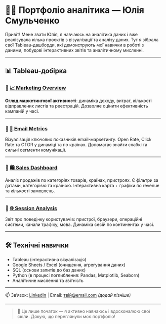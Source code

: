 # 👩‍💻 Портфоліо аналітика — Юлія Смульченко

Привіт! Мене звати Юлія, я навчаюсь на аналітика даних і вже реалізувала кілька проєктів з візуалізації та аналізу даних. Тут я зібрала свої Tableau-дашборди, які демонструють мої навички в роботі з даними, побудові інтерактивних звітів та аналітичному мисленні.

---

## 📊 Tableau-добірка

### 🔸 [📈 Marketing Overview](https://public.tableau.com/app/profile/yuliia.smulchenko/viz/MarketingOverview_17436058147740/Dashboard1)
**Огляд маркетингової активності**: динаміка доходу, витрат, кількості відправлених листів та реєстрацій. Дозволяє оцінити ефективність кампаній у часі.

---

### 🔸 [💌 Email Metrics](https://public.tableau.com/app/profile/yuliia.smulchenko/viz/EmailMetrics_17421393484340/EmailMetrics)
Візуалізація ключових показників email-маркетингу: Open Rate, Click Rate та CTOR у динаміці та по країнах. Допомагає знайти слабкі та сильні сегменти комунікації.

---

### 🔸 [🛍 Sales Dashboard](https://public.tableau.com/app/profile/yuliia.smulchenko/viz/Sales_17420559496140/Sales)
Аналіз продажів по категоріях товарів, країнах, пристроях. Є фільтри за датами, категорією та країною. Інтерактивна карта + графіки по revenue та кількості замовлень.

---

### 🔸 [🌐 Session Analysis](https://public.tableau.com/app/profile/yuliia.smulchenko/viz/Book1_17418718310620/SessionAnalysis)
Звіт про поведінку користувачів: пристрої, браузери, операційні системи, канали трафіку, мова. Динаміка сесій по континентах у часі.

---

## 🛠 Технічні навички

- Tableau (інтерактивна візуалізація)
- Google Sheets / Excel (очищення, агрегування даних)
- SQL (основи запитів до баз даних)
- Python (в процесі поглиблення: Pandas, Matplotlib, Seaborn)
- Аналітичне мислення та звітність

---

📫 Зв’язок: [LinkedIn](#) | Email: твій@email.com *(додай пізніше)*

---

> 🌱 Це лише початок — я активно навчаюсь і вдосконалюю свої скіли. Дякую, що переглянули моє портфоліо!
